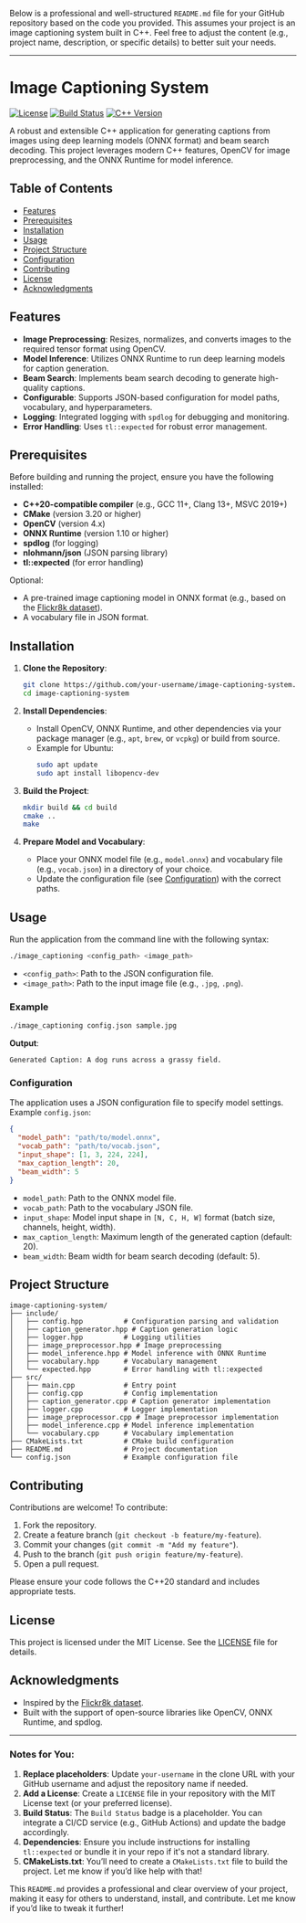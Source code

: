 Below is a professional and well-structured `README.md` file for your GitHub repository based on the code you provided. This assumes your project is an image captioning system built in C++. Feel free to adjust the content (e.g., project name, description, or specific details) to better suit your needs.

---

# Image Captioning System

[![License](https://img.shields.io/badge/License-MIT-blue.svg)](https://opensource.org/licenses/MIT)
[![Build Status](https://img.shields.io/badge/build-passing-brightgreen.svg)]()
[![C++ Version](https://img.shields.io/badge/C%2B%2B-20-blue.svg)](https://en.cppreference.com/w/cpp/20)

A robust and extensible C++ application for generating captions from images using deep learning models (ONNX format) and beam search decoding. This project leverages modern C++ features, OpenCV for image preprocessing, and the ONNX Runtime for model inference.

## Table of Contents
- [Features](#features)
- [Prerequisites](#prerequisites)
- [Installation](#installation)
- [Usage](#usage)
- [Project Structure](#project-structure)
- [Configuration](#configuration)
- [Contributing](#contributing)
- [License](#license)
- [Acknowledgments](#acknowledgments)

## Features
- **Image Preprocessing**: Resizes, normalizes, and converts images to the required tensor format using OpenCV.
- **Model Inference**: Utilizes ONNX Runtime to run deep learning models for caption generation.
- **Beam Search**: Implements beam search decoding to generate high-quality captions.
- **Configurable**: Supports JSON-based configuration for model paths, vocabulary, and hyperparameters.
- **Logging**: Integrated logging with `spdlog` for debugging and monitoring.
- **Error Handling**: Uses `tl::expected` for robust error management.

## Prerequisites
Before building and running the project, ensure you have the following installed:
- **C++20-compatible compiler** (e.g., GCC 11+, Clang 13+, MSVC 2019+)
- **CMake** (version 3.20 or higher)
- **OpenCV** (version 4.x)
- **ONNX Runtime** (version 1.10 or higher)
- **spdlog** (for logging)
- **nlohmann/json** (JSON parsing library)
- **tl::expected** (for error handling)

Optional:
- A pre-trained image captioning model in ONNX format (e.g., based on the [Flickr8k dataset](https://github.com/goodwillyoga/Flickr8k_dataset)).
- A vocabulary file in JSON format.

## Installation
1. **Clone the Repository**:
   ```bash
   git clone https://github.com/your-username/image-captioning-system.git
   cd image-captioning-system
   ```

2. **Install Dependencies**:
   - Install OpenCV, ONNX Runtime, and other dependencies via your package manager (e.g., `apt`, `brew`, or `vcpkg`) or build from source.
   - Example for Ubuntu:
     ```bash
     sudo apt update
     sudo apt install libopencv-dev
     ```

3. **Build the Project**:
   ```bash
   mkdir build && cd build
   cmake ..
   make
   ```

4. **Prepare Model and Vocabulary**:
   - Place your ONNX model file (e.g., `model.onnx`) and vocabulary file (e.g., `vocab.json`) in a directory of your choice.
   - Update the configuration file (see [Configuration](#configuration)) with the correct paths.

## Usage
Run the application from the command line with the following syntax:
```bash
./image_captioning <config_path> <image_path>
```
- `<config_path>`: Path to the JSON configuration file.
- `<image_path>`: Path to the input image file (e.g., `.jpg`, `.png`).

### Example
```bash
./image_captioning config.json sample.jpg
```
**Output**:
```
Generated Caption: A dog runs across a grassy field.
```

### Configuration
The application uses a JSON configuration file to specify model settings. Example `config.json`:
```json
{
  "model_path": "path/to/model.onnx",
  "vocab_path": "path/to/vocab.json",
  "input_shape": [1, 3, 224, 224],
  "max_caption_length": 20,
  "beam_width": 5
}
```
- `model_path`: Path to the ONNX model file.
- `vocab_path`: Path to the vocabulary JSON file.
- `input_shape`: Model input shape in `[N, C, H, W]` format (batch size, channels, height, width).
- `max_caption_length`: Maximum length of the generated caption (default: 20).
- `beam_width`: Beam width for beam search decoding (default: 5).

## Project Structure
```
image-captioning-system/
├── include/
│   ├── config.hpp          # Configuration parsing and validation
│   ├── caption_generator.hpp # Caption generation logic
│   ├── logger.hpp          # Logging utilities
│   ├── image_preprocessor.hpp # Image preprocessing
│   ├── model_inference.hpp # Model inference with ONNX Runtime
│   ├── vocabulary.hpp      # Vocabulary management
│   └── expected.hpp        # Error handling with tl::expected
├── src/
│   ├── main.cpp            # Entry point
│   ├── config.cpp          # Config implementation
│   ├── caption_generator.cpp # Caption generator implementation
│   ├── logger.cpp          # Logger implementation
│   ├── image_preprocessor.cpp # Image preprocessor implementation
│   ├── model_inference.cpp # Model inference implementation
│   └── vocabulary.cpp      # Vocabulary implementation
├── CMakeLists.txt          # CMake build configuration
├── README.md               # Project documentation
└── config.json             # Example configuration file
```

## Contributing
Contributions are welcome! To contribute:
1. Fork the repository.
2. Create a feature branch (`git checkout -b feature/my-feature`).
3. Commit your changes (`git commit -m "Add my feature"`).
4. Push to the branch (`git push origin feature/my-feature`).
5. Open a pull request.

Please ensure your code follows the C++20 standard and includes appropriate tests.

## License
This project is licensed under the MIT License. See the [LICENSE](LICENSE) file for details.

## Acknowledgments
- Inspired by the [Flickr8k dataset](https://github.com/goodwillyoga/Flickr8k_dataset).
- Built with the support of open-source libraries like OpenCV, ONNX Runtime, and spdlog.

---

### Notes for You:
1. **Replace placeholders**: Update `your-username` in the clone URL with your GitHub username and adjust the repository name if needed.
2. **Add a License**: Create a `LICENSE` file in your repository with the MIT License text (or your preferred license).
3. **Build Status**: The `Build Status` badge is a placeholder. You can integrate a CI/CD service (e.g., GitHub Actions) and update the badge accordingly.
4. **Dependencies**: Ensure you include instructions for installing `tl::expected` or bundle it in your repo if it's not a standard library.
5. **CMakeLists.txt**: You’ll need to create a `CMakeLists.txt` file to build the project. Let me know if you’d like help with that!

This `README.md` provides a professional and clear overview of your project, making it easy for others to understand, install, and contribute. Let me know if you’d like to tweak it further!
